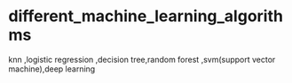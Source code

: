 # different_machine_learning_algorithms
knn ,logistic regression ,decision tree,random forest ,svm(support vector machine),deep learning
